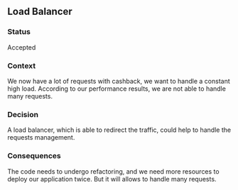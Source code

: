 ## Load Balancer

### Status
Accepted

### Context
We now have a lot of requests with cashback, we want to handle a constant high load.
According to our performance results, we are not able to handle many requests.

### Decision
A load balancer, which is able to redirect the traffic, could help to handle the requests management.

### Consequences
The code needs to undergo refactoring, and we need more resources to deploy our application twice.
But it will allows to handle many requests.